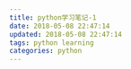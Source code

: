```yaml
---
title: python学习笔记-1
date: 2018-05-08 22:47:14
updated: 2018-05-08 22:47:14 
tags: python learning
categories: python
---
```

